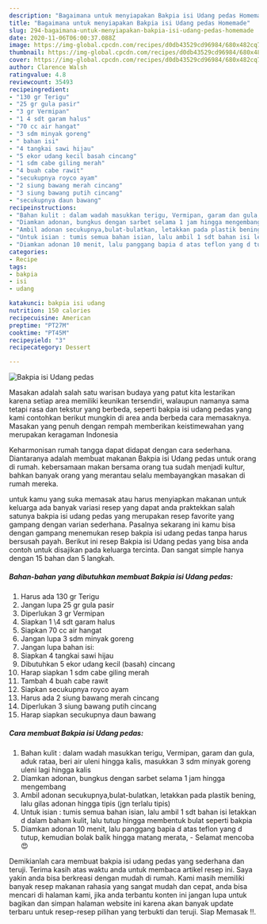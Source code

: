 ```yaml
---
description: "Bagaimana untuk menyiapakan Bakpia isi Udang pedas Homemade"
title: "Bagaimana untuk menyiapakan Bakpia isi Udang pedas Homemade"
slug: 294-bagaimana-untuk-menyiapakan-bakpia-isi-udang-pedas-homemade
date: 2020-11-06T06:00:37.088Z
image: https://img-global.cpcdn.com/recipes/d0db43529cd96984/680x482cq70/bakpia-isi-udang-pedas-foto-resep-utama.jpg
thumbnail: https://img-global.cpcdn.com/recipes/d0db43529cd96984/680x482cq70/bakpia-isi-udang-pedas-foto-resep-utama.jpg
cover: https://img-global.cpcdn.com/recipes/d0db43529cd96984/680x482cq70/bakpia-isi-udang-pedas-foto-resep-utama.jpg
author: Clarence Walsh
ratingvalue: 4.8
reviewcount: 35493
recipeingredient:
- "130 gr Terigu"
- "25 gr gula pasir"
- "3 gr Vermipan"
- "1 4 sdt garam halus"
- "70 cc air hangat"
- "3 sdm minyak goreng"
- " bahan isi"
- "4 tangkai sawi hijau"
- "5 ekor udang kecil basah cincang"
- "1 sdm cabe giling merah"
- "4 buah cabe rawit"
- "secukupnya royco ayam"
- "2 siung bawang merah cincang"
- "3 siung bawang putih cincang"
- "secukupnya daun bawang"
recipeinstructions:
- "Bahan kulit : dalam wadah masukkan terigu, Vermipan, garam dan gula, aduk rataa, beri air uleni hingga kalis, masukkan 3 sdm minyak goreng uleni lagi hingga kalis"
- "Diamkan adonan, bungkus dengan sarbet selama 1 jam hingga mengembang"
- "Ambil adonan secukupnya,bulat-bulatkan, letakkan pada plastik bening, lalu gilas adonan hingga tipis (jgn terlalu tipis)"
- "Untuk isian : tumis semua bahan isian, lalu ambil 1 sdt bahan isi letakkan d dalam baham kulit, lalu tutup hingga membentuk bulat seperti bakpia"
- "Diamkan adonan 10 menit, lalu panggang bapia d atas teflon yang d tutup, kemudian bolak balik hingga matang merata,  Selamat mencoba 😍"
categories:
- Recipe
tags:
- bakpia
- isi
- udang

katakunci: bakpia isi udang 
nutrition: 150 calories
recipecuisine: American
preptime: "PT27M"
cooktime: "PT45M"
recipeyield: "3"
recipecategory: Dessert

---
```



![Bakpia isi Udang pedas](https://img-global.cpcdn.com/recipes/d0db43529cd96984/680x482cq70/bakpia-isi-udang-pedas-foto-resep-utama.jpg)

Masakan adalah salah satu warisan budaya yang patut kita lestarikan karena setiap area memiliki keunikan tersendiri, walaupun namanya sama tetapi rasa dan tekstur yang berbeda, seperti bakpia isi udang pedas yang kami contohkan berikut mungkin di area anda berbeda cara memasaknya. Masakan yang penuh dengan rempah memberikan keistimewahan yang merupakan keragaman Indonesia



Keharmonisan rumah tangga dapat didapat dengan cara sederhana. Diantaranya adalah membuat makanan Bakpia isi Udang pedas untuk orang di rumah. kebersamaan makan bersama orang tua sudah menjadi kultur, bahkan banyak orang yang merantau selalu membayangkan masakan di rumah mereka.

untuk kamu yang suka memasak atau harus menyiapkan makanan untuk keluarga ada banyak variasi resep yang dapat anda praktekkan salah satunya bakpia isi udang pedas yang merupakan resep favorite yang gampang dengan varian sederhana. Pasalnya sekarang ini kamu bisa dengan gampang menemukan resep bakpia isi udang pedas tanpa harus bersusah payah.
Berikut ini resep Bakpia isi Udang pedas yang bisa anda contoh untuk disajikan pada keluarga tercinta. Dan sangat simple hanya dengan 15 bahan dan 5 langkah.


<!--inarticleads1-->

##### Bahan-bahan yang dibutuhkan membuat Bakpia isi Udang pedas:

1. Harus ada 130 gr Terigu
1. Jangan lupa 25 gr gula pasir
1. Diperlukan 3 gr Vermipan
1. Siapkan 1 \4 sdt garam halus
1. Siapkan 70 cc air hangat
1. Jangan lupa 3 sdm minyak goreng
1. Jangan lupa  bahan isi:
1. Siapkan 4 tangkai sawi hijau
1. Dibutuhkan 5 ekor udang kecil (basah) cincang
1. Harap siapkan 1 sdm cabe giling merah
1. Tambah 4 buah cabe rawit
1. Siapkan secukupnya royco ayam
1. Harus ada 2 siung bawang merah cincang
1. Diperlukan 3 siung bawang putih cincang
1. Harap siapkan secukupnya daun bawang




<!--inarticleads2-->

##### Cara membuat  Bakpia isi Udang pedas:

1. Bahan kulit : dalam wadah masukkan terigu, Vermipan, garam dan gula, aduk rataa, beri air uleni hingga kalis, masukkan 3 sdm minyak goreng uleni lagi hingga kalis
1. Diamkan adonan, bungkus dengan sarbet selama 1 jam hingga mengembang
1. Ambil adonan secukupnya,bulat-bulatkan, letakkan pada plastik bening, lalu gilas adonan hingga tipis (jgn terlalu tipis)
1. Untuk isian : tumis semua bahan isian, lalu ambil 1 sdt bahan isi letakkan d dalam baham kulit, lalu tutup hingga membentuk bulat seperti bakpia
1. Diamkan adonan 10 menit, lalu panggang bapia d atas teflon yang d tutup, kemudian bolak balik hingga matang merata,  - Selamat mencoba 😍




Demikianlah cara membuat bakpia isi udang pedas yang sederhana dan teruji. Terima kasih atas waktu anda untuk membaca artikel resep ini. Saya yakin anda bisa berkreasi dengan mudah di rumah. Kami masih memiliki banyak resep makanan rahasia yang sangat mudah dan cepat, anda bisa mencari di halaman kami, jika anda terbantu konten ini jangan lupa untuk bagikan dan simpan halaman website ini karena akan banyak update terbaru untuk resep-resep pilihan yang terbukti dan teruji. Siap Memasak !!. 
